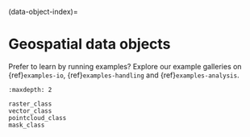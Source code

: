 (data-object-index)=
# Geospatial data objects

Prefer to learn by running examples? Explore our example galleries on {ref}`examples-io`, {ref}`examples-handling` and {ref}`examples-analysis`.

```{toctree}
:maxdepth: 2

raster_class
vector_class
pointcloud_class
mask_class
```
